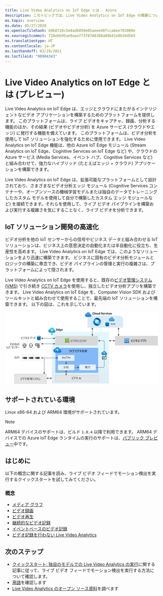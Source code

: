```yaml
---
title: Live Video Analytics on IoT Edge とは - Azure
description: このトピックでは、Live Video Analytics on IoT Edge の概要について説明します。 このプラットフォームは、IoT ソリューションを強化するために使用できる機能を提供します。 たとえば、ライブ ビデオをキャプチャ、録画、分析し、結果 (ビデオやビデオ分析) を Azure サービスに発行します。
ms.topic: overview
ms.date: 05/27/2020
ms.openlocfilehash: b9b8726c5e8ad6850e05aeee48fccabee703080e
ms.sourcegitcommit: f28ebb95ae9aaaff3f87d8388a09b41e0b3445b5
ms.translationtype: HT
ms.contentlocale: ja-JP
ms.lasthandoff: 03/29/2021
ms.locfileid: "90904343"
---
```

# <a name="what-is-live-video-analytics-on-iot-edge-preview"></a>Live Video Analytics on IoT Edge とは (プレビュー)

Live Video Analytics on IoT Edge は、エッジとクラウドにまたがるインテリジェントなビデオ アプリケーションを構築するためのプラットフォームを提供します。 このプラットフォームは、ライブ ビデオをキャプチャ、録画、分析する機能のほか、その結果 (ビデオやビデオ分析) を Azure サービス (クラウドやエッジ) に発行する機能を備えています。 このプラットフォームは、ビデオ分析を使用して IoT ソリューションを強化するために使用できます。 Live Video Analytics on IoT Edge 機能は、他の Azure IoT Edge モジュール (Stream Analytics on IoT Edge、Cognitive Services on IoT Edge など) や、クラウドの Azure サービス (Media Services、イベント ハブ、Cognitive Services など) と組み合わせて、強力なハイブリッド (たとえばエッジ + クラウド) アプリケーションを構築できます。

Live Video Analytics on IoT Edge は、拡張可能なプラットフォームとして設計されており、さまざまなビデオ分析エッジ モジュール (Cognitive Services コンテナーや、オープンソースの機械学習モデルまたは独自のデータでトレーニングしたカスタム モデルを使用して自分で構築したカスタム エッジ モジュールなど) を接続できます。それらを使用して、ライブ ビデオ パイプラインを構築および実行する複雑さを気にすることなく、ライブ ビデオを分析できます。

## <a name="accelerate-iot-solutions-development"></a>IoT ソリューション開発の高速化 

ビデオ分析を他の IoT センサーからの信号やビジネス データと組み合わせる IoT ソリューションは、ビジネス上の意思決定の自動化または半自動化に役立ち、生産性を高めます。 Live Video Analytics on IoT Edge では、このようなソリューションをより迅速に構築できます。 ビジネスに固有のビデオ分析モジュールとロジックの構築に専念でき、ビデオ パイプラインの管理と実行の複雑さは、プラットフォームによって隠されます。

Live Video Analytics on IoT Edge を使用すると、既存の[ビデオ管理システム (VMS)](https://en.wikipedia.org/wiki/Video_management_system) で引き続き [CCTV カメラ](https://en.wikipedia.org/wiki/Closed-circuit_television_camera)を使用し、独立したビデオ分析アプリを構築できます。 Live Video Analytics on IoT Edge を、Computer Vision SDK およびツールキットと組み合わせて使用することで、最先端の IoT ソリューションを構築できます。 以下の図は、これを示しています。

![Live Video Analytics on IoT Edge を使用した IoT ソリューションの開発](./media/overview/product-diagram.svg)

## <a name="supported-environments"></a>サポートされている環境

Linux x86-64 および ARM64 環境がサポートされています。
> [!NOTE]
> ARM64 デバイスのサポートは、ビルド `1.0.4` 以降で利用できます。
> ARM64 デバイスでの Azure IoT Edge ランタイムの実行のサポートは、[パブリック プレビュー](https://azure.microsoft.com/support/legal/preview-supplemental-terms/)中です。

## <a name="get-started"></a>はじめに

以下の概念に関する記事を読み、ライブ ビデオ フィードでモーション検出を実行するクイックスタートを試してみてください。

### <a name="concepts"></a>概念

* [メディア グラフ](media-graph-concept.md)
* [ビデオ録画](video-recording-concept.md)
* [ビデオ再生](video-playback-concept.md)
* [継続的なビデオ記録](continuous-video-recording-concept.md)
* [イベントベースのビデオ記録](event-based-video-recording-concept.md)
* [ビデオ記録を行わない Live Video Analytics](analyze-live-video-concept.md)

## <a name="next-steps"></a>次のステップ

* [クイックスタート: 独自のモデルでの Live Video Analytics の実行](use-your-model-quickstart.md)に関する記事に従って、ライブ ビデオ フィードでモーション検出を実行する方法について確認します。
* [用語](terminology.md)を確認します
* [Live Video Analytics のオープン ソース資料](https://github.com/Azure/live-video-analytics)を調べます

